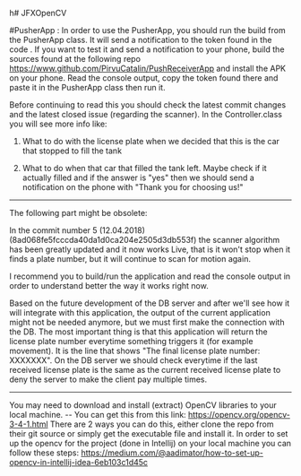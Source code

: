 h# JFXOpenCV
 
#PusherApp :
In order to use the PusherApp, you should run the build from the PusherApp class. It will send a notification to the token found in the code . If you want to test it and send a notification to your phone, build the sources found at the following repo https://www.github.com/PirvuCatalin/PushReceiverApp and install the APK on your phone. Read the console output, copy the token found there and paste it in the PusherApp class then run it.


Before continuing to read this you should check the latest commit changes and the latest closed issue (regarding the scanner). In the Controller.class you will see more info like:

1. What to do with the license plate when we decided that this is the car that stopped to fill the tank

2. What to do when that car that filled the tank left. Maybe check if it actually filled and if the answer is "yes" then we should send a notification on the phone with "Thank you for choosing us!"

-------------------------------------------------------------------------------------
The following part might be obsolete:


In the commit number 5 (12.04.2018) (8ad068fe5fcccda40da1d0ca204e2505d3db553f) the scanner algorithm has been greatly updated and it now works Live, that is it won't stop when it finds a plate number, but it will continue to scan for motion again.


I recommend you to build/run the application and read the console output in order to understand better the way it works right now.


Based on the future development of the DB server and after we'll see how it will integrate with this application, the output of the current application might not be needed anymore, but we must first make the connection with the DB. The most important thing is that this application will return the license plate number everytime something triggers it (for example movement). It is the line that shows "The final license plate number: XXXXXXX". On the DB server we should check everytime if the last received license plate is the same as the current received license plate to deny the server to make the client pay multiple times.

-------------------------------------------------------------------------------------
You may need to download and install (extract) OpenCV libraries to your local machine.
-- You can get this from this link: https://opencv.org/opencv-3-4-1.html
There are 2 ways you can do this, either clone the repo from their git source or
simply get the executable file and install it.
In order to set up the opencv for the project (done in Intellij)
on your local machine you can follow these steps:
https://medium.com/@aadimator/how-to-set-up-opencv-in-intellij-idea-6eb103c1d45c
